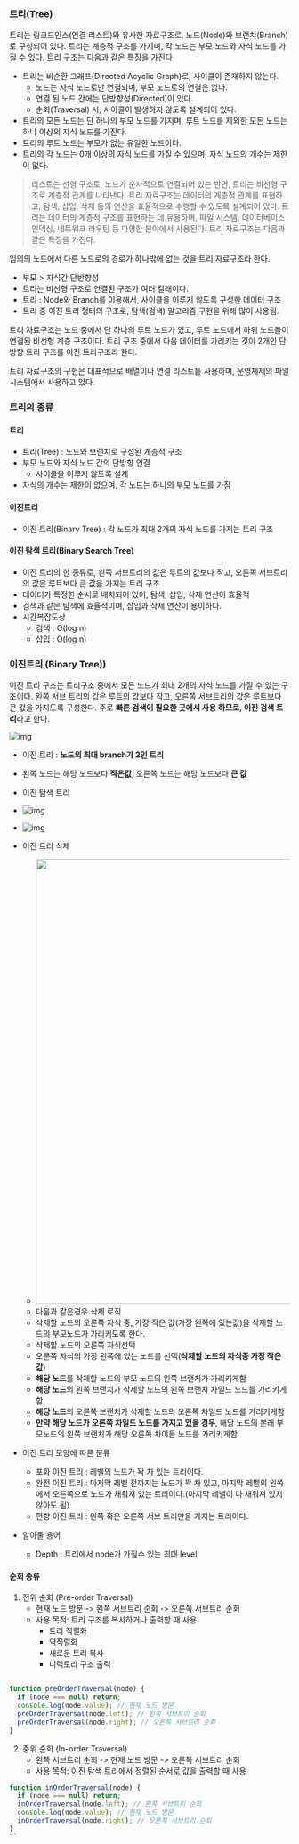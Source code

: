 ### 트리(Tree)

트리는 링크드인스(연결 리스트)와 유사한 자료구조로, 노드(Node)와 브랜치(Branch)로 구성되어 있다. 트리는 계층적 구조를 가지며, 각 노드는 부모 노드와 자식 노드를 가질 수 있다. 트리 구조는 다음과 같은 특징을 가진다
- 트리는 비순환 그래프(Directed Acyclic Graph)로, 사이클이 존재하지 않는다.
	- 노드는 자식 노드로만 연결되며, 부모 노드로의 연결은 없다.
	- 연결 된 노드 간에는 단방향성(Directed)이 있다.
	- 순회(Traversal) 시, 사이클이 발생하지 않도록 설계되어 있다.
- 트리의 모든 노드는 단 하나의 부모 노드를 가지며, 루트 노드를 제외한 모든 노드는 하나 이상의 자식 노드를 가진다.
- 트리의 루트 노드는 부모가 없는 유일한 노드이다.
- 트리의 각 노드는 0개 이상의 자식 노드를 가질 수 있으며, 자식 노드의 개수는 제한이 없다.

> 리스트는 선형 구조로, 노드가 순차적으로 연결되어 있는 반면, 트리는 비선형 구조로 계층적 관계를 나타낸다. 트리 자료구조는 데이터의 계층적 관계를 표현하고, 탐색, 삽입, 삭제 등의 연산을 효율적으로 수행할 수 있도록 설계되어 있다.
> 트리는 데이터의 계층적 구조를 표현하는 데 유용하며, 파일 시스템, 데이터베이스 인덱싱, 네트워크 라우팅 등 다양한 분야에서 사용된다. 트리 자료구조는 다음과 같은 특징을 가진다.

임의의 노드에서 다른 노드로의 경로가 하나밖에 없는 것을 트리 자료구조라 한다.
- 부모 > 자식간 단반향성
- 트리는 비선형 구조로 연결된 구조가 여러 갈래이다.
- 트리 : Node와 Branch를 이용해서, 사이클을 이루지 않도록 구성한 데이터 구조
- 트리 중 이진 트리 형태의 구조로, 탐색(검색) 알고리즘 구현을 위해 많이 사용됨.

트리 자료구조는 노드 중에서 단 하나의 루트 노드가 있고, 루트 노드에서 하위 노드들이 연결된 비선형 계층 구조이다. 트리 구조 중에서 다음 데이터를 가리키는 것이 2개인 단방향 트리 구조를 이진 트리구조라 한다.

트리 자료구조의 구현은 대표적으로 배열이나 연결 리스트틑 사용하며, 운영체제의 파일 시스템에서 사용하고 있다.

### 트리의 종류

#### 트리
- 트리(Tree) : 노드와 브랜치로 구성된 계층적 구조
- 부모 노드와 자식 노드 간의 단방향 연결
	- 사이클을 이루지 않도록 설계
- 자식의 개수는 제한이 없으며, 각 노드는 하나의 부모 노드를 가짐
#### 이진트리
- 이진 트리(Binary Tree) : 각 노드가 최대 2개의 자식 노드를 가지는 트리 구조
#### 이진 탐색 트리(Binary Search Tree) 
- 이진 트리의 한 종류로, 왼쪽 서브트리의 값은 루트의 값보다 작고, 오른쪽 서브트리의 값은 루트보다 큰 값을 가지는 트리 구조
- 데이터가 특정한 순서로 배치되어 있어, 탐색, 삽입, 삭제 연산이 효율적
- 검색과 같은 탐색에 효율적이며, 삽입과 삭제 연산이 용이하다.
- 시간복잡도상
	- 검색 : O(log n)
	- 삽입 : O(log n)
### 이진트리 (Binary Tree))

이진 트리 구조는 트리구조 중에서 모든 노드가 최대 2개의 자식 노드를 가질 수 있는 구조이다. 왼쪽 서브 트리의 값은 루트의 값보다 작고, 오른쪽 서브트리의 값은 루트보다 큰 값을 가지도록 구성한다. 주로 **빠른 검색이 필요한 곳에서 사용 하므로, 이진 검색 트리**라고 한다.

![img](https://blog.kakaocdn.net/dn/blbjFV/btq1K3P9Y8v/H393OwoRI9lX8N3wrz9OO1/img.png)

- 이진 트리 : **노드의 최대 branch가 2인 트리**
- 왼쪽 노드는 해당 노드보다 **작은값**, 오른쪽 노드는 해당 노드보다 **큰 값**
- 이진 탐색 트리
- ![img](https://www.mathwarehouse.com/programming/images/binary-search-tree/binary-search-tree-insertion-animation.gif)

- ![img](https://www.mathwarehouse.com/programming/images/binary-search-tree/binary-search-tree-sorted-array-animation.gif)
- 이진 트리 삭제
  - <img src="http://www.fun-coding.org/00_Images/tree_remove_2child.png" width="800" />
  - 다음과 같은경우 삭제 로직
  - 삭제할 노드의 오른쪽 자식 중, 가장 작은 값(가장 왼쪽에 있는값)을 삭제할 노드의 부모노드가 가리키도록 한다.
  - 삭제할 노드의 오른쪽 자식선택
  - 오른쪽 자식의 가장 왼쪽에 있는 노드를 선택(**삭제할 노드의 자식중 가장 작은값**)
  - **해당 노드**를 삭제할 노드의 부모 노드의 왼쪽 브랜치가 가리키게함
  - **해당 노드**의 왼쪽 브랜치가 삭제할 노드의 왼쪽 브랜치 차일드 노드를 가리키게함
  - **해당 노드**의 오른쪽 브랜치가 삭제할 노드의 오른쪽 차일드 노드를 가리키게함
  - **만약 해당 노드가 오른쪽 차일드 노드를 가지고 있을 경우**, 해당 노드의 본래 부모노드의 왼쪽 브랜치가 해당 오른쪽 차이들 노드를 가리키게함

- 이진 트리 모양에 따른 분류

  - 포화 이진 트리 : 레벨의 노드가 꽉 차 있는 트리이다.
  - 완전 이진 트리 : 마지막 레벨 전까지는 노드가 꽉 차 있고, 마지막 레벨의 왼쪽에서 오른쪽으로 노드가 채워져 있는 트리이다.(마지막 레벨이 다 채워져 있지 않아도 됨)
  - 편향 이진 트리 : 왼쪽 혹은 오른쪽 서브 트리만을 가지는 트리이다.

- 알아둘 용어
  - Depth : 트리에서 node가 가질수 있는 최대 level

  
#### 순회 종류

1. 전위 순회 (Pre-order Traversal)
	- 현재 노드 방문 -> 왼쪽 서브트리 순회 -> 오른쪽 서브트리 순회
	- 사용 목적: 트리 구조를 복사하거나 출력할 때 사용
		- 트리 직렬화
		- 역직렬화
		- 새로운 트리 복사
		- 디렉토리 구조 출력

``` ts

function preOrderTraversal(node) {
  if (node === null) return;
  console.log(node.value); // 현재 노드 방문
  preOrderTraversal(node.left); // 왼쪽 서브트리 순회
  preOrderTraversal(node.right); // 오른쪽 서브트리 순회
}
```

2.  중위 순회 (In-order Traversal)
	- 왼쪽 서브트리 순회 -> 현재 노드 방문 -> 오른쪽 서브트리 순회
	- 사용 목적: 이진 탐색 트리에서 정렬된 순서로 값을 출력할 때 사용

``` ts
function inOrderTraversal(node) {
  if (node === null) return;
  inOrderTraversal(node.left); // 왼쪽 서브트리 순회
  console.log(node.value); // 현재 노드 방문
  inOrderTraversal(node.right); // 오른쪽 서브트리 순회
}
``